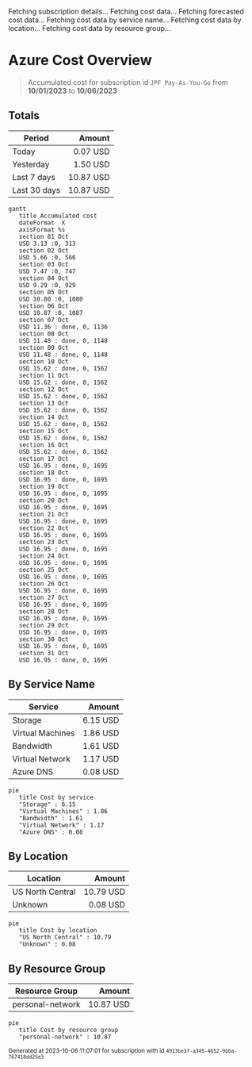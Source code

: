 Fetching subscription details...
Fetching cost data...
Fetching forecasted cost data...
Fetching cost data by service name...
Fetching cost data by location...
Fetching cost data by resource group...
# Azure Cost Overview

> Accumulated cost for subscription id `JPF Pay-As-You-Go` from **10/01/2023** to **10/06/2023**

## Totals

|Period|Amount|
|---|---:|
|Today|0.07 USD|
|Yesterday|1.50 USD|
|Last 7 days|10.87 USD|
|Last 30 days|10.87 USD|

```mermaid
gantt
   title Accumulated cost
   dateFormat  X
   axisFormat %s
   section 01 Oct
   USD 3.13 :0, 313
   section 02 Oct
   USD 5.66 :0, 566
   section 03 Oct
   USD 7.47 :0, 747
   section 04 Oct
   USD 9.29 :0, 929
   section 05 Oct
   USD 10.80 :0, 1080
   section 06 Oct
   USD 10.87 :0, 1087
   section 07 Oct
   USD 11.36 : done, 0, 1136
   section 08 Oct
   USD 11.48 : done, 0, 1148
   section 09 Oct
   USD 11.48 : done, 0, 1148
   section 10 Oct
   USD 15.62 : done, 0, 1562
   section 11 Oct
   USD 15.62 : done, 0, 1562
   section 12 Oct
   USD 15.62 : done, 0, 1562
   section 13 Oct
   USD 15.62 : done, 0, 1562
   section 14 Oct
   USD 15.62 : done, 0, 1562
   section 15 Oct
   USD 15.62 : done, 0, 1562
   section 16 Oct
   USD 15.62 : done, 0, 1562
   section 17 Oct
   USD 16.95 : done, 0, 1695
   section 18 Oct
   USD 16.95 : done, 0, 1695
   section 19 Oct
   USD 16.95 : done, 0, 1695
   section 20 Oct
   USD 16.95 : done, 0, 1695
   section 21 Oct
   USD 16.95 : done, 0, 1695
   section 22 Oct
   USD 16.95 : done, 0, 1695
   section 23 Oct
   USD 16.95 : done, 0, 1695
   section 24 Oct
   USD 16.95 : done, 0, 1695
   section 25 Oct
   USD 16.95 : done, 0, 1695
   section 26 Oct
   USD 16.95 : done, 0, 1695
   section 27 Oct
   USD 16.95 : done, 0, 1695
   section 28 Oct
   USD 16.95 : done, 0, 1695
   section 29 Oct
   USD 16.95 : done, 0, 1695
   section 30 Oct
   USD 16.95 : done, 0, 1695
   section 31 Oct
   USD 16.95 : done, 0, 1695
```

## By Service Name

|Service|Amount|
|---|---:|
|Storage|6.15 USD|
|Virtual Machines|1.86 USD|
|Bandwidth|1.61 USD|
|Virtual Network|1.17 USD|
|Azure DNS|0.08 USD|

```mermaid
pie
   title Cost by service
   "Storage" : 6.15
   "Virtual Machines" : 1.86
   "Bandwidth" : 1.61
   "Virtual Network" : 1.17
   "Azure DNS" : 0.08
```

## By Location

|Location|Amount|
|---|---:|
|US North Central|10.79 USD|
|Unknown|0.08 USD|

```mermaid
pie
   title Cost by location
   "US North Central" : 10.79
   "Unknown" : 0.08
```

## By Resource Group

|Resource Group|Amount|
|---|---:|
|personal-network|10.87 USD|

```mermaid
pie
   title Cost by resource group
   "personal-network" : 10.87
```

<sup>Generated at 2023-10-06 11:07:01 for subscription with id `4913be3f-a345-4652-9bba-767418dd25e3`</sup>
